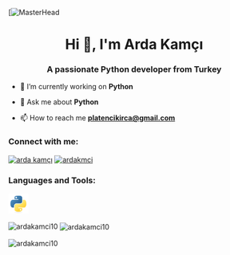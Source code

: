[![MasterHead](https://db0dce98.rocketcdn.me/en/files/2024/02/python.png)
<h1 align="center">Hi 👋, I'm Arda Kamçı</h1>
<h3 align="center">A passionate Python developer from Turkey</h3>

- 🔭 I’m currently working on **Python**

- 💬 Ask me about **Python**

- 📫 How to reach me **platencikirca@gmail.com**

<h3 align="left">Connect with me:</h3>
<p align="left">
<a href="https://linkedin.com/in/arda kamçı" target="blank"><img align="center" src="https://raw.githubusercontent.com/rahuldkjain/github-profile-readme-generator/master/src/images/icons/Social/linked-in-alt.svg" alt="arda kamçı" height="30" width="40" /></a>
<a href="https://instagram.com/ardakmci" target="blank"><img align="center" src="https://raw.githubusercontent.com/rahuldkjain/github-profile-readme-generator/master/src/images/icons/Social/instagram.svg" alt="ardakmci" height="30" width="40" /></a>
</p>

<h3 align="left">Languages and Tools:</h3>
<p align="left"> <a href="https://www.python.org" target="_blank" rel="noreferrer"> <img src="https://raw.githubusercontent.com/devicons/devicon/master/icons/python/python-original.svg" alt="python" width="40" height="40"/> </a> </p>

<p><img align="left" src="https://github-readme-stats.vercel.app/api/top-langs?username=ardakamci10&show_icons=true&locale=en&layout=compact" alt="ardakamci10" /></p>

<p>&nbsp;<img align="center" src="https://github-readme-stats.vercel.app/api?username=ardakamci10&show_icons=true&locale=en" alt="ardakamci10" /></p>

<p><img align="center" src="https://github-readme-streak-stats.herokuapp.com/?user=ardakamci10&" alt="ardakamci10" /></p>




